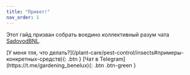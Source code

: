 ```yaml
---
title: "Привет!"
nav_order: 1
---
```


Этот гайд призван собрать воедино коллективный разум чата [SadovodBNL](https://t.me/gardening_benelux).

<span class="fs-6">
[У меня тля, что делать?](/plant-care/pest-control/insects#примеры-конкретных-средств){: .btn }
</span>

<span class="fs-6">
[Чат в Telegram](https://t.me/gardening_benelux){: .btn .btn-green }
</span>
